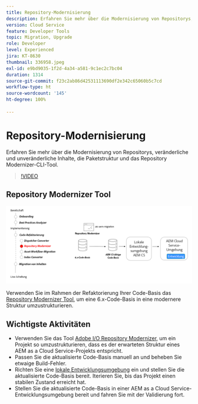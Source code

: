 ```yaml
---
title: Repository-Modernisierung
description: Erfahren Sie mehr über die Modernisierung von Repositorys, veränderliche und unveränderliche Inhalte, die Paketstruktur und das Repository Modernizer-CLI-Tool.
version: Cloud Service
feature: Developer Tools
topic: Migration, Upgrade
role: Developer
level: Experienced
jira: KT-8630
thumbnail: 336958.jpeg
exl-id: e9bd9035-1f2d-4a34-a581-9c1ec2c7bc04
duration: 1314
source-git-commit: f23c2ab86d42531113690df2e342c65060b5c7cd
workflow-type: ht
source-wordcount: '145'
ht-degree: 100%

---
```


# Repository-Modernisierung

Erfahren Sie mehr über die Modernisierung von Repositorys, veränderliche und unveränderliche Inhalte, die Paketstruktur und das Repository Modernizer-CLI-Tool.

>[!VIDEO](https://video.tv.adobe.com/v/336958?quality=12&learn=on)

## Repository Modernizer Tool

![Repository Modernizer](./assets/repository-modernizer.png)

Verwenden Sie im Rahmen der Refaktorierung Ihrer Code-Basis das [Repository Modernizer Tool](https://experienceleague.adobe.com/docs/experience-manager-cloud-service/moving/refactoring-tools/repo-modernizer.html?lang=de), um eine 6.x-Code-Basis in eine modernere Struktur umzustrukturieren.

## Wichtigste Aktivitäten

* Verwenden Sie das Tool [Adobe I/O Repository Modernizer](https://github.com/adobe/aio-cli-plugin-aem-cloud-service-migration#command-aio-aem-migrationrepository-modernizer), um ein Projekt so umzustrukturieren, dass es der erwarteten Struktur eines AEM as a Cloud Service-Projekts entspricht.
* Passen Sie die aktualisierte Code-Basis manuell an und beheben Sie etwaige Build-Fehler.
* Richten Sie eine [lokale Entwicklungsumgebung](https://experienceleague.adobe.com/docs/experience-manager-learn/cloud-service/local-development-environment-set-up/overview.html?lang=de) ein und stellen Sie die aktualisierte Code-Basis bereit. Iterieren Sie, bis das Projekt einen stabilen Zustand erreicht hat.
* Stellen Sie die aktualisierte Code-Basis in einer AEM as a Cloud Service-Entwicklungsumgebung bereit und fahren Sie mit der Validierung fort.
